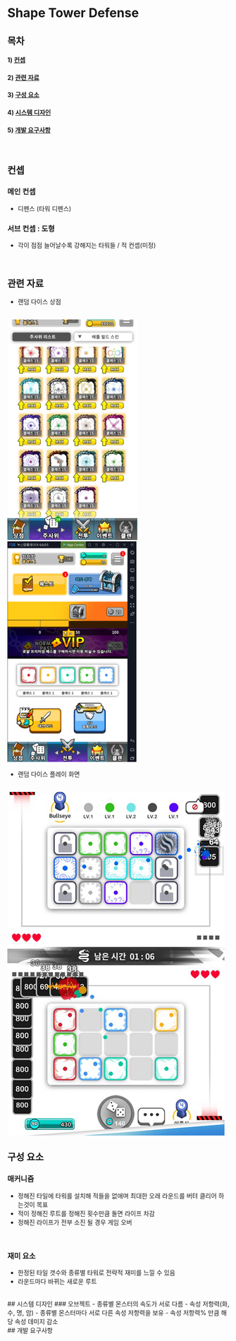 # Shape Tower Defense

## 목차
#### 1) [컨셉](#컨셉)
#### 2) [관련 자료](#관련-자료)
#### 3) [구성 요소](#구성-요소)
#### 4) [시스템 디자인](#시스템-디자인)
#### 5) [개발 요구사항](#개발-요구사항)
<br>

## 컨셉
### 메인 컨셉
- 디펜스 (타워 디펜스)
### 서브 컨셉 : 도형
- 각이 점점 늘어날수록 강해지는 타워들 / 적 컨셉(미정)

<br>

## 관련 자료
- 랜덤 다이스 상점
<br>
<img src="./img/store1.jpeg"> 
<img src="./img/store2.png">
<br>

- 랜덤 다이스 플레이 화면
<br>
<img src="./img/battle_scene1.png">

<br>

## 구성 요소
### 매커니즘
- 정해진 타일에 타워를 설치해 적들을 없애며 최대한 오래 라운드를 버텨 클리어 하는것이 목표
- 적이 정해진 루트를 정해진 횟수만큼 돌면 라이프 차감
- 정해진 라이프가 전부 소진 될 경우 게임 오버
<br>

### 재미 요소
- 한정된 타일 갯수와 종류별 타워로 전략적 재미를 느낄 수 있음
- 라운드마다 바뀌는 새로운 루트
<br>    
## 시스템 디자인
### 오브젝트
- 종류별 몬스터의 속도가 서로 다름
- 속성 저항력(화, 수, 명, 암)
- 종류별 몬스터마다 서로 다른 속성 저항력을 보유
- 속성 저항력% 만큼 해당 속성 데미지 감소
<br>
## 개발 요구사항

